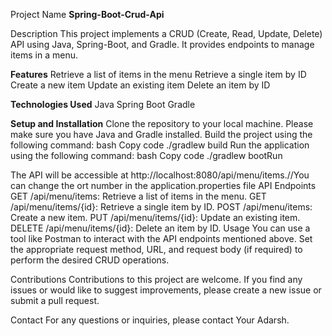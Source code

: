 Project Name
**Spring-Boot-Crud-Api**

Description
This project implements a CRUD (Create, Read, Update, Delete) API using Java, Spring-Boot, and Gradle. It provides endpoints to manage items in a menu.

**Features**
Retrieve a list of items in the menu
Retrieve a single item by ID
Create a new item
Update an existing item
Delete an item by ID

**Technologies Used**
Java
Spring Boot
Gradle

**Setup and Installation**
Clone the repository to your local machine.
Please make sure you have Java and Gradle installed.
Build the project using the following command:
bash
Copy code
./gradlew build
Run the application using the following command:
bash
Copy code
./gradlew bootRun

The API will be accessible at http://localhost:8080/api/menu/items.//You can change the ort number in the application.properties file
API Endpoints
GET /api/menu/items: Retrieve a list of items in the menu.
GET /api/menu/items/{id}: Retrieve a single item by ID.
POST /api/menu/items: Create a new item.
PUT /api/menu/items/{id}: Update an existing item.
DELETE /api/menu/items/{id}: Delete an item by ID.
Usage
You can use a tool like Postman to interact with the API endpoints mentioned above. Set the appropriate request method, URL, and request body (if required) to perform the desired CRUD operations.

Contributions
Contributions to this project are welcome. If you find any issues or would like to suggest improvements, please create a new issue or submit a pull request.

Contact
For any questions or inquiries, please contact Your Adarsh.
